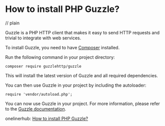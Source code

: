 # How to install PHP Guzzle?
// plain

Guzzle is a PHP HTTP client that makes it easy to send HTTP requests and trivial to integrate with web services.

To install Guzzle, you need to have [Composer](https://getcomposer.org/) installed.

Run the following command in your project directory:

```
composer require guzzlehttp/guzzle
```

This will install the latest version of Guzzle and all required dependencies.

You can then use Guzzle in your project by including the autoloader:

```
require 'vendor/autoload.php';
```

You can now use Guzzle in your project. For more information, please refer to the [Guzzle documentation](http://docs.guzzlephp.org/en/stable/).

onelinerhub: [How to install PHP Guzzle?](https://onelinerhub.com/php-guzzle/how-to-install-php-guzzle)